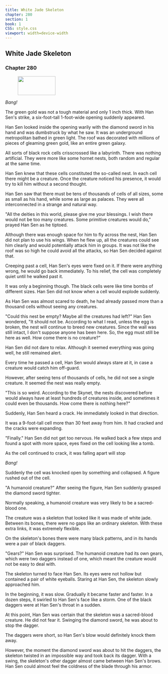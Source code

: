 ```yaml
---
title: White Jade Skeleton
chapter: 280
section: 1
book: 1
CSS: style.css
viewport: width=device-width
---
```


## White Jade Skeleton

### Chapter 280

<figure>
	<img src="../Images/gem.gif" alt="" id="gem" width="120" height="60" />
</figure>

*Bang!*

The green gold was not a tough material and only 1 inch thick. With Han Sen's strike, a six-foot-tall 1-foot-wide opening suddenly appeared.

Han Sen looked inside the opening warily with the diamond sword in his hand and was dumbstruck by what he saw. It was an underground metropolitan bathed in green light. The roof was decorated with millions of pieces of gleaming green gold, like an entire green galaxy.

All sorts of black rock cells crisscrossed like a labyrinth. There was nothing artificial. They were more like some hornet nests, both random and regular at the same time.

Han Sen knew that these cells constituted the so-called nest. In each cell there might be a creature. Once the creature noticed his presence, it would try to kill him without a second thought.

Han Sen saw that there must be tens of thousands of cells of all sizes, some as small as his hand, while some as large as palaces. They were all interconnected in a strange and natural way.

"All the deities in this world, please give me your blessings. I wish there would not be too many creatures. Some primitive creatures would do," prayed Han Sen as he tiptoed.

Although there was enough space for him to fly across the nest, Han Sen did not plan to use his wings. When he flew up, all the creatures could see him clearly and would potentially attack him in groups. It was not like the roof was so high he could avoid all the attacks, so Han Sen decided against that.

Creeping past a cell, Han Sen's eyes were fixed on it. If there were anything wrong, he would go back immediately. To his relief, the cell was completely quiet until he walked past it.

It was only a beginning though. The black cells were like time bombs of different sizes. Han Sen did not know when a cell would explode suddenly.

As Han Sen was almost scared to death, he had already passed more than a thousand cells without seeing any creatures.

"Could this nest be empty? Maybe all the creatures had left?" Han Sen wondered, "It should not be. According to what I read, unless the egg is broken, the nest will continue to breed new creatures. Since the wall was still intact, I don't suppose anyone has been here. So, the egg must still be here as well. How come there is no creature?"

Han Sen did not dare to relax. Although it seemed everything was going well, he still remained alert.

Every time he passed a cell, Han Sen would always stare at it, in case a creature would catch him off-guard.

However, after seeing tens of thousands of cells, he did not see a single creature. It seemed the nest was really empty.

"This is so weird. According to the Skynet, the nests discovered before would always have at least hundreds of creatures inside, and sometimes it could even be thousands. How come there is nothing here?"

Suddenly, Han Sen heard a crack. He immediately looked in that direction.

It was a 9-foot-tall cell more than 30 feet away from him. It had cracked and the cracks were expanding.

"Finally." Han Sen did not get too nervous. He walked back a few steps and found a spot with more space, eyes fixed on the cell looking like a tomb.

As the cell continued to crack, it was falling apart will stop

*Bang!*

Suddenly the cell was knocked open by something and collapsed. A figure rushed out of the cell.

"A humanoid creature?" After seeing the figure, Han Sen suddenly grasped the diamond sword tighter.

Normally speaking, a humanoid creature was very likely to be a sacred-blood one.

The creature was a skeleton that looked like it was made of white jade. Between its bones, there were no gaps like an ordinary skeleton. With these extra links, it was extremely flexible.

On the skeleton's bones there were many black patterns, and in its hands were a pair of black daggers.

"Gears?" Han Sen was surprised. The humanoid creature had its own gears, which were two daggers instead of one, which meant the creature would not be easy to deal with.

The skeleton turned to face Han Sen. Its eyes were not hollow but contained a pair of white eyeballs. Staring at Han Sen, the skeleton slowly approached him.

In the beginning, it was slow. Gradually it became faster and faster. In a dozen steps, it swirled to Han Sen's face like a storm. One of the black daggers were at Han Sen's throat in a sudden.

At this point, Han Sen was certain that the skeleton was a sacred-blood creature. He did not fear it. Swinging the diamond sword, he was about to stop the dagger.

The daggers were short, so Han Sen's blow would definitely knock them away.

However, the moment the diamond sword was about to hit the daggers, the skeleton twisted in an impossible way and took back its dagger. With a swing, the skeleton's other dagger almost came between Han Sen's brows. Han Sen could almost feel the coldness of the blade through his armor.